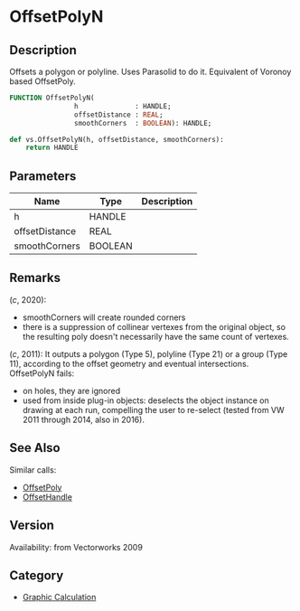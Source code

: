 # OffsetPolyN

## Description
Offsets a polygon or polyline. Uses Parasolid to do it. Equivalent of Voronoy based OffsetPoly.

```pascal
FUNCTION OffsetPolyN(
				h              : HANDLE;
				offsetDistance : REAL;
				smoothCorners  : BOOLEAN): HANDLE;
```

```python
def vs.OffsetPolyN(h, offsetDistance, smoothCorners):
    return HANDLE
```

## Parameters
|Name|Type|Description|
|---|---|---|
|h|HANDLE|   |
|offsetDistance|REAL|   |
|smoothCorners|BOOLEAN|   |

## Remarks
(*_c_*, 2020): 
* smoothCorners will create rounded corners
* there is a suppression of collinear vertexes from the original object, so the resulting poly doesn't necessarily have the same count of vertexes.

(*_c_*, 2011): It outputs a polygon (Type 5), polyline (Type 21) or a group (Type 11), according to the offset geometry and eventual intersections.
OffsetPolyN fails:
* on holes, they are ignored
* used from inside plug-in objects: deselects the object instance on drawing at each run, compelling the user to re-select (tested from VW 2011 through 2014, also in 2016).

## See Also
Similar calls:
* [OffsetPoly](OffsetPoly.md)
* [OffsetHandle](OffsetHandle.md)

## Version
Availability: from Vectorworks 2009

## Category
* [Graphic Calculation](../Categories/Graphic%20Calculation.md)
